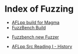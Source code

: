 # Index of Fuzzing

* [AFLpp build for Magma](AFLpp_build_on_Magma.md)
* [FuzzBench Build](fuzzbench_build.md)
<!-- * [Magma new Fuzzer](magma_new_fuzzer.md) -->
* [Fuzzbench new Fuzzer](fuzzbench_new_fuzzer.md)
<!-- * [AFL++ new Fuzzer](aflpp_new_fuzzer.md) -->
* [AFLpp Src Reading I - History](aflpp_src_reading_I.md)

